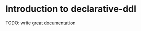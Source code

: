 # Introduction to declarative-ddl

TODO: write [great documentation](http://jacobian.org/writing/what-to-write/)
